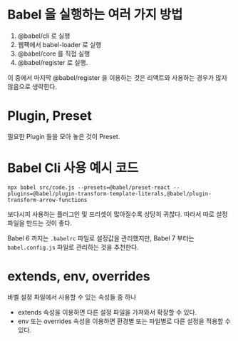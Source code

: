 # Babel 을 실행하는 여러 가지 방법
1. @babel/cli 로 실행
1. 웹팩에서 babel-loader 로 실행
1. @babel/core 를 직접 실행
1. @babel/register 로 실행. 

이 중에서 마지막 @babel/register 을 이용하는 것은 리액트와 사용하는 경우가 많지 않음으로 생략한다.

# Plugin, Preset
필요한 Plugin 들을 모아 놓은 것이 Preset.

# Babel Cli 사용 예시 코드
`npx babel src/code.js --presets=@babel/preset-react --plugins=@babel/plugin-transform-template-literals,@babel/plugin-
transform-arrow-functions`

보다시피 사용하는 플러그인 및 프리셋이 많아질수록 상당히 귀찮다. 따라서 따로 설정 파일을 만드는 것이 좋다. 

Babel 6 까지는 `.babelrc` 파일로 설정값을 관리했지만, Babel 7 부터는 `babel.config.js` 파일로 관리하는 것을 추천한다. 

# extends, env, overrides
바벨 설정 파일에서 사용할 수 있는 속성들 중 하나
- extends 속성을 이용하면 다른 설정 파일을 가져와서 확장할 수 있다.
- env 또는 overrides 속성을 이용하면 환경별 또는 파일별로 다른 설정을 적용할 수 있다. 